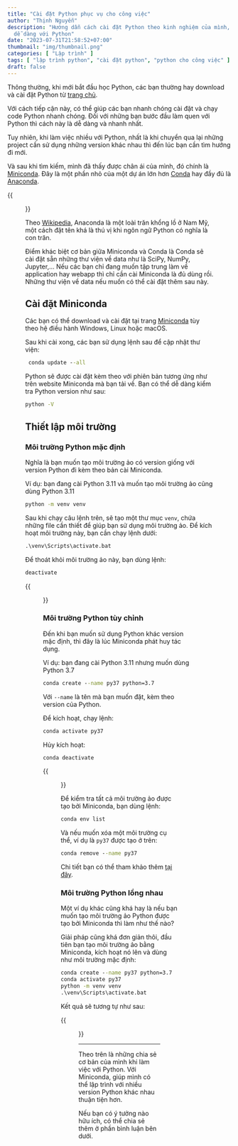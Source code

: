 ```yaml
---
title: "Cài đặt Python phục vụ cho công việc"
author: "Thịnh Nguyễn"
description: "Hướng dẫn cách cài đặt Python theo kinh nghiệm của mình, giúp các bạn có thể học và làm việc 
  dễ dàng với Python"
date: "2023-07-31T21:58:52+07:00"
thumbnail: "img/thumbnail.png"
categories: [ "Lập trình" ]
tags: [ "lập trình python", "cài đặt python", "python cho công việc" ]
draft: false
---
```


Thông thường, khi mới bắt đầu học Python, các bạn thường hay download và cài đặt Python từ
[trang chủ](https://www.python.org/).

Với cách tiếp cận này, có thể giúp các bạn nhanh chóng cài đặt và chạy code Python nhanh chóng. Đối với những bạn
bước đầu làm quen với Python thì cách này là dễ dàng và nhanh nhất.

Tuy nhiên, khi làm việc nhiều với Python, nhất là khi chuyển qua lại những project cần sử dụng những version khác nhau
thì đến lúc bạn cần tìm hướng đi mới.

Và sau khi tìm kiếm, mình đã thấy được chân ái của mình, đó chính là
[Miniconda](https://docs.conda.io/en/latest/miniconda.html). Đây là một phần nhỏ của một dự án lớn hơn
[Conda](https://docs.conda.io/en/latest/index.html) hay đầy đủ là [Anaconda](https://www.anaconda.com/).

{{<figure src="img/anaconda.png" cap="Anaconda">}}

Theo [Wikipedia](https://en.wikipedia.org/wiki/Eunectes), Anaconda là một loài trăn khổng lồ ở Nam Mỹ, một cách đặt tên
khá là thú vị khi ngôn ngữ Python có nghĩa là con trăn.

Điểm khác biệt cơ bản giữa Miniconda và Conda là Conda sẽ cài đặt sẵn những thư viện về data như là SciPy, NumPy,
Jupyter,... Nếu các bạn chỉ đang muốn tập trung làm về application hay webapp thì chỉ cần cài Miniconda là đủ dùng rồi.
Những thư viện về data nếu muốn có thể cài đặt thêm sau này.

## Cài đặt Miniconda

Các bạn có thể download và cài đặt tại trang [Miniconda](https://docs.conda.io/en/latest/miniconda.html) tùy theo
hệ điều hành Windows, Linux hoặc macOS.

Sau khi cài xong, các bạn sử dụng lệnh sau để cập nhật thư viện:

```cmd
 conda update --all
```

Python sẽ được cài đặt kèm theo với phiên bản tương ứng như trên website Miniconda mà bạn tải về. Bạn có thể dễ dàng
kiểm tra Python version như sau:

```cmd
python -V
```

## Thiết lập môi trường

### Môi trường Python mặc định

Nghĩa là bạn muốn tạo môi trường ảo có version giống với version Python đi kèm theo bản cài Miniconda.

Ví dụ: bạn đang cài Python 3.11 và muốn tạo môi trường ảo cũng dùng Python 3.11

```cmd
python -m venv venv
```

Sau khi chạy câu lệnh trên, sẽ tạo một thư mục `venv`, chứa những file cần thiết để giúp bạn sử dụng môi trường ảo.
Để kích hoạt môi trường này, bạn cần chạy lệnh dưới:

```cmd
.\venv\Scripts\activate.bat
```

Để thoát khỏi môi trường ảo này, bạn dùng lệnh:

```cmd
deactivate
```

{{<figure src="img/venv.png" cap="Tạo môi trường ảo Python mặc định">}}

### Môi trường Python tùy chỉnh

Đến khi bạn muốn sử dụng Python khác version mặc định, thì đây là lúc Miniconda phát huy tác dụng.

Ví dụ: bạn đang cài Python 3.11 nhưng muốn dùng Python 3.7

```cmd
conda create --name py37 python=3.7
```

Với `--name` là tên mà bạn muốn đặt, kèm theo version của Python.

Để kích hoạt, chạy lệnh:

```cmd
conda activate py37
```

Hủy kích hoạt:

```cmd
conda deactivate
```

{{<figure src="img/conda-py37.png" cap="Tạo môi trường ảo Python bằng Conda">}}

Để kiểm tra tất cả môi trường ảo được tạo bởi Miniconda, bạn dùng lệnh:

```cmd
conda env list
```

Và nếu muốn xóa một môi trường cụ thể, ví dụ là `py37` được tạo ở trên:

```cmd
conda remove --name py37
```

Chi tiết bạn có thể tham khảo
thêm [tại đây](https://conda.io/projects/conda/en/latest/user-guide/tasks/manage-environments.html).

### Môi trường Python lồng nhau

Một ví dụ khác cũng khá hay là nếu bạn muốn tạo môi trường ảo Python được tạo bởi Miniconda thì làm như thế nào?

Giải pháp cũng khá đơn giản thôi, đầu tiên bạn tạo môi trường ảo bằng Miniconda, kích hoạt nó lên và dùng như
môi trường mặc định:

```cmd
conda create --name py37 python=3.7
conda activate py37
python -m venv venv
.\venv\Scripts\activate.bat
```

Kết quả sẽ tương tự như sau:

{{<figure src="img/conda-venv.png" cap="Tạo môi trường ảo Python lồng nhau">}}

---

Theo trên là những chia sẻ cơ bản của mình khi làm việc với Python. Với Miniconda, giúp mình có thể lập trình với nhiều
version Python khác nhau thuận tiện hơn.

Nếu bạn có ý tưởng nào hữu ích, có thể chia sẻ thêm ở phần bình luận bên dưới.
